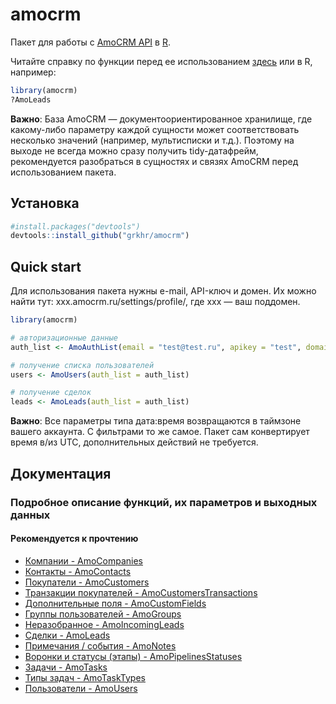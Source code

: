# amocrm

Пакет для работы с [AmoCRM API](https://www.amocrm.ru/developers/content/api/account) в [R](http://www.r-project.org/). 

Читайте справку по функции перед ее использованием [здесь](#docs) или в R, например:
```r
library(amocrm)
?AmoLeads
```

**Важно**: База AmoCRM — документоориентированное хранилище, где какому-либо параметру каждой сущности может соответствовать несколько значений (например, мультисписки и т.д.). Поэтому на выходе не всегда можно сразу получить tidy-датафрейм, рекомендуется разобраться в сущностях и связях AmoCRM перед использованием пакета.

## Установка

```r
#install.packages("devtools")
devtools::install_github("grkhr/amocrm")
```

## Quick start

Для использования пакета нужны e-mail, API-ключ и домен. Их можно найти тут: xxx.amocrm.ru/settings/profile/, где xxx — ваш поддомен.

```r
library(amocrm)

# авторизационные данные
auth_list <- AmoAuthList(email = "test@test.ru", apikey = "test", domain = "test")

# получение списка пользователей
users <- AmoUsers(auth_list = auth_list)

# получение сделок
leads <- AmoLeads(auth_list = auth_list)
```

**Важно**: Все параметры типа дата:время возвращаются в таймзоне вашего аккаунта. С фильтрами то же самое. Пакет сам конвертирует время в/из UTC, дополнительных действий не требуется. 

<a name="docs"></a>
## Документация
### Подробное описание функций, их параметров и выходных данных
#### Рекомендуется к прочтению

* [Компании - AmoCompanies](md/AmoCompanies.md)
* [Контакты - AmoContacts](md/AmoContacts.md)
* [Покупатели - AmoCustomers](md/AmoCustomers.md)
* [Транзакции покупателей - AmoCustomersTransactions](md/AmoCustomersTransactions.md)
* [Дополнительные поля - AmoCustomFields](md/AmoCustomFields.md)
* [Группы пользователей - AmoGroups](md/AmoGroups.md)
* [Неразобранное - AmoIncomingLeads](md/AmoIncomingLeads.md)
* [Сделки - AmoLeads](md/AmoLeads.md)
* [Примечания / события - AmoNotes](md/AmoNotes.md)
* [Воронки и статусы (этапы) - AmoPipelinesStatuses](md/AmoPipelinesStatuses.md)
* [Задачи - AmoTasks](md/AmoTasks.md)
* [Типы задач - AmoTaskTypes](md/AmoTaskTypes.md)
* [Пользователи - AmoUsers](md/AmoUsers.md)
